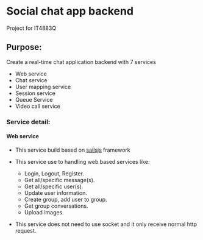 # Social chat app backend
Project for IT4883Q

## Purpose:
Create a real-time chat application backend with 7 services
  - Web service
  - Chat service
  - User mapping service
  - Session service
  - Queue Service
  - Video call service

### Service detail:
  #### Web service
  - This service build based on [sailsjs](https://github.com/balderdashy/seed/blob/master/README.md) framework 
  
  - This service use to handling web based services like: 
  
    - Login, Logout, Register.
    - Get all/specific message(s).
    - Get all/specific user(s).
    - Update user information.
    - Create group, add user to group.
    - Get group conversations.
    - Upload images.
    
  - This service does not need to use socket and it only receive normal http request.
 
